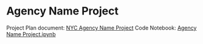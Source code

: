 # Agency Name Project

Project Plan document: [NYC Agency Name Project](https://docs.google.com/document/d/1u9-sZXUWdand1yIRmmKGbq7D5RAgD2puWoYvbP06a4g/edit?usp=sharing)
Code Notebook: [Agency Name Project.ipynb](https://colab.research.google.com/drive/1BzU2_8sAOsIZWr_9fS5JaM2-MUrPt7eg?usp=sharing)
